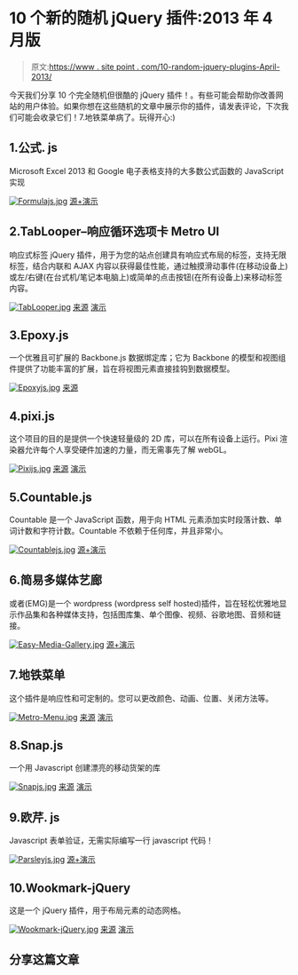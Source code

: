 # 10 个新的随机 jQuery 插件:2013 年 4 月版

> 原文:[https://www . site point . com/10-random-jquery-plugins-April-2013/](https://www.sitepoint.com/10-random-jquery-plugins-april-2013/)

今天我们分享 10 个完全随机但很酷的 jQuery 插件！。有些可能会帮助你改善网站的用户体验。如果你想在这些随机的文章中展示你的插件，请发表评论，下次我们可能会收录它们！7.地铁菜单病了。玩得开心:)

## 1.公式. js

Microsoft Excel 2013 和 Google 电子表格支持的大多数公式函数的 JavaScript 实现

[![Formulajs.jpg](../Images/d4667f7cf0921770c7be684bb3765410.png)](http://stoic.com/formula/) 
[源+演示](http://stoic.com/formula/)

## 2.TabLooper–响应循环选项卡 Metro UI

响应式标签 jQuery 插件，用于为您的站点创建具有响应式布局的标签，支持无限标签，结合内联和 AJAX 内容以获得最佳性能，通过触摸滑动事件(在移动设备上)或左/右键(在台式机/笔记本电脑上)或简单的点击按钮(在所有设备上)来移动标签内容。

[![TabLooper.jpg](../Images/54c9f6ed2302d5e414e36cae7eb2ba52.png)](http://codecanyon.net/item/tablooper-responsive-loop-tab-metro-ui/4343388?ref=sdeering) 
[来源](http://codecanyon.net/item/tablooper-responsive-loop-tab-metro-ui/4343388?ref=sdeering) [演示](http://demo.siterepo.com/tablooper/demo2.php)

## 3.Epoxy.js

一个优雅且可扩展的 Backbone.js 数据绑定库；它为 Backbone 的模型和视图组件提供了功能丰富的扩展，旨在将视图元素直接挂钩到数据模型。

[![Epoxyjs.jpg](../Images/ea05954183d981c026a14c1e9ae489b5.png)](http://epoxyjs.org/) 
[来源](http://epoxyjs.org/)

## 4.pixi.js

这个项目的目的是提供一个快速轻量级的 2D 库，可以在所有设备上运行。Pixi 渲染器允许每个人享受硬件加速的力量，而无需事先了解 webGL。

[![Pixijs.jpg](../Images/1d0426b572fa7579abd9d1281742d3fd.png)](https://github.com/GoodBoyDigital/pixi.js#readme) 
[来源](https://github.com/GoodBoyDigital/pixi.js#readme) [演示](http://www.goodboydigital.com/pixijs/bunnymark/)

## 5.Countable.js

Countable 是一个 JavaScript 函数，用于向 HTML 元素添加实时段落计数、单词计数和字符计数。Countable 不依赖于任何库，并且非常小。

[![Countablejs.jpg](../Images/0e6b91ce3a048e879f324a91959d541f.png)](http://radlikewhoa.github.io/Countable/) 
[源+演示](http://radlikewhoa.github.io/Countable/)

## 6.简易多媒体艺廊

或者(EMG)是一个 wordpress (wordpress self hosted)插件，旨在轻松优雅地显示作品集和各种媒体支持，包括图库集、单个图像、视频、谷歌地图、音频和链接。

[![Easy-Media-Gallery.jpg](../Images/7b2190224043d2d66d5e276a7657e899.png)](http://ghozylab.com/) 
[源+演示](http://ghozylab.com/)

## 7.地铁菜单

这个插件是响应性和可定制的。您可以更改颜色、动画、位置、关闭方法等。

[![Metro-Menu.jpg](../Images/2760c48c1a8205ba928d3e0fcf5fd9cb.png)](http://codecanyon.net/item/metro-menu/full_screen_preview/4476162?ref=sdeering) 
[来源](http://codecanyon.net/item/metro-menu/4476162?sso?WT.ac=search_item&WT.seg_1=search_item&WT.z_author=klerith) [演示](http://codecanyon.net/item/metro-menu/full_screen_preview/4476162?ref=sdeering)

## 8.Snap.js

一个用 Javascript 创建漂亮的移动货架的库

[![Snapjs.jpg](../Images/10025b1a1713c3533ef1590d408ef3c0.png)](https://github.com/jakiestfu/Snap.js#readme) 
[来源](https://github.com/jakiestfu/Snap.js#readme) [演示](http://jakiestfu.github.io/Snap.js/demo/apps/default.html)

## 9.欧芹. js

Javascript 表单验证，无需实际编写一行 javascript 代码！

[![Parsleyjs.jpg](../Images/1e095663f9259641316273f9d9e8f36c.png)](http://parsleyjs.org/documentation.html) 
[源+演示](http://parsleyjs.org/documentation.html)

## 10.Wookmark-jQuery

这是一个 jQuery 插件，用于布局元素的动态网格。

[![Wookmark-jQuery.jpg](../Images/04c9d0f0152b6e486f973d61179e064d.png)](https://github.com/GBKS/Wookmark-jQuery#readme) 
[来源](https://github.com/GBKS/Wookmark-jQuery#readme) [演示](http://www.wookmark.com/jquery-plugin)

## 分享这篇文章